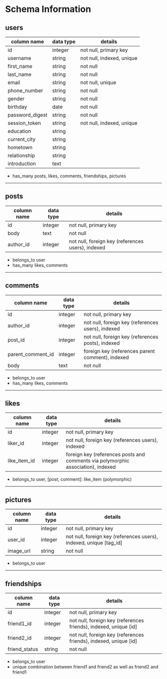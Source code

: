 # Schema Information

## users
column name     | data type | details
----------------|-----------|-----------------------
id              | integer   | not null, primary key
username        | string    | not null, indexed, unique
first_name      | string    | not null
last_name       | string    | not null
email           | string    | not null, unique
phone_number    | string    | not null
gender             | string    | not null
birthday        | date      | not null
password_digest | string    | not null
session_token   | string    | not null, indexed, unique
education       | string    |
current_city    | string    |
hometown        | string    |
relationship    | string    |
introduction    | text      |
- has_many posts, likes, comments, friendships, pictures

---

## posts
column name | data type | details
------------|-----------|-----------------------
id          | integer   | not null, primary key
body        | text      | not null
author_id   | integer   | not null, foreign key (references users), indexed
- belongs_to user
- has_many likes, comments

---

## comments
column name | data type | details
------------|-----------|-----------------------
id          | integer   | not null, primary key
author_id   | integer   | not null, foreign key (references users), indexed
post_id   | integer   | not null, foreign key (references posts), indexed
parent_comment_id  | integer   | foreign key (references parent comment), indexed
body        | text      | not null
- belongs_to user
- has_many likes, comments

---

## likes
column name | data type | details
------------|-----------|-----------------------
id          | integer   | not null, primary key
liker_id    | integer   | not null, foreign key (references users), indexed
like_item_id     | integer   | foreign key (references posts and comments via polymorphic association), indexed
- belongs_to user, [post, comment]: like_item (polymorphic)

---

## pictures
column name | data type | details
------------|-----------|-----------------------
id          | integer   | not null, primary key
user_id     | integer   | not null, foreign key (references users), indexed, unique [tag_id]
image_url   | string    | not null
- belongs_to user

---

## friendships
column name | data type | details
------------|-----------|-----------------------
id          | integer   | not null, primary key
friend1_id   | integer   | not null, foreign key (references friends), indexed, unique [id]
friend2_id   | integer   | not null, foreign key (references friends), indexed, unique [id]
friend_status | string  | not null
- belongs_to user
- unique combination between friend1 and friend2 as well as friend2 and friend1
